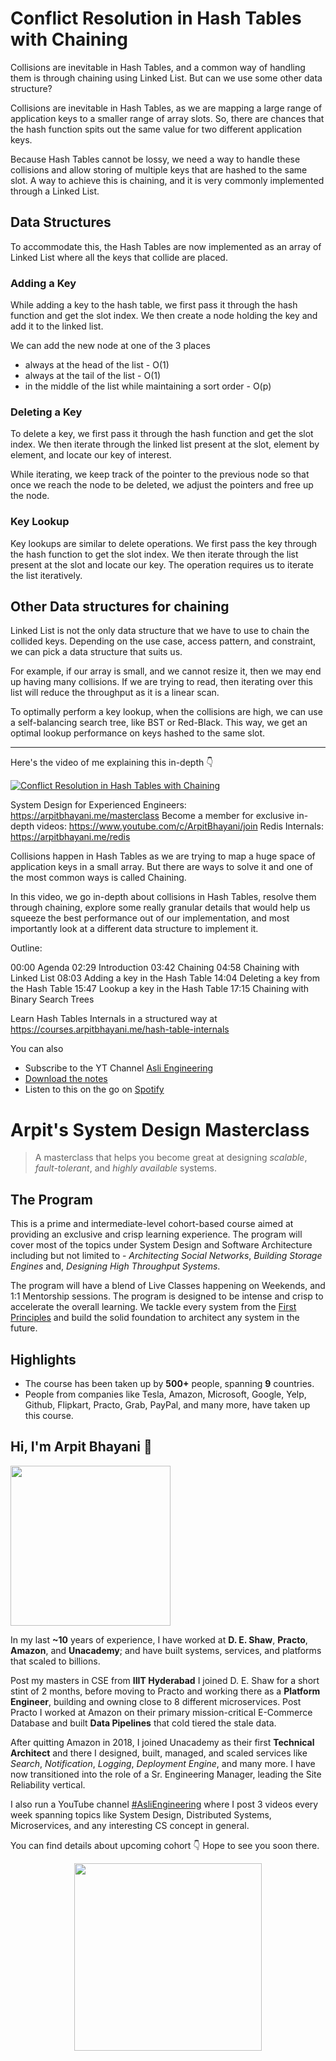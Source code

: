Conflict Resolution in Hash Tables with Chaining
===


Collisions are inevitable in Hash Tables, and a common way of handling them is through chaining using Linked List. But can we use some other data structure?

Collisions are inevitable in Hash Tables, as we are mapping a large range of application keys to a smaller range of array slots. So, there are chances that the hash function spits out the same value for two different application keys.

Because Hash Tables cannot be lossy, we need a way to handle these collisions and allow storing of multiple keys that are hashed to the same slot. A way to achieve this is chaining, and it is very commonly implemented through a Linked List.

## Data Structures

To accommodate this, the Hash Tables are now implemented as an array of Linked List where all the keys that collide are placed.

### Adding a Key

While adding a key to the hash table, we first pass it through the hash function and get the slot index. We then create a node holding the key and add it to the linked list.

We can add the new node at one of the 3 places

- always at the head of the list - O(1)
- always at the tail of the list - O(1)
- in the middle of the list while maintaining a sort order - O(p)

### Deleting a Key

To delete a key, we first pass it through the hash function and get the slot index. We then iterate through the linked list present at the slot, element by element, and locate our key of interest.

While iterating, we keep track of the pointer to the previous node so that once we reach the node to be deleted, we adjust the pointers and free up the node.

### Key Lookup

Key lookups are similar to delete operations. We first pass the key through the hash function to get the slot index. We then iterate through the list present at the slot and locate our key. The operation requires us to iterate the list iteratively.

## Other Data structures for chaining

Linked List is not the only data structure that we have to use to chain the collided keys. Depending on the use case, access pattern, and constraint, we can pick a data structure that suits us.

For example, if our array is small, and we cannot resize it, then we may end up having many collisions. If we are trying to read, then iterating over this list will reduce the throughput as it is a linear scan.

To optimally perform a key lookup, when the collisions are high, we can use a self-balancing search tree, like BST or Red-Black. This way, we get an optimal lookup performance on keys hashed to the same slot.
<hr />


<p>Here's the video of me explaining this in-depth 👇‍</p>

[![Conflict Resolution in Hash Tables with Chaining](https://i.ytimg.com/vi/9rb8oILi4lU/mqdefault.jpg)](https://www.youtube.com/watch?v=9rb8oILi4lU)

System Design for Experienced Engineers: https://arpitbhayani.me/masterclass
Become a member for exclusive in-depth videos: https://www.youtube.com/c/ArpitBhayani/join
Redis Internals: https://arpitbhayani.me/redis

Collisions happen in Hash Tables as we are trying to map a huge space of application keys in a small array. But there are ways to solve it and one of the most common ways is called Chaining.

In this video, we go in-depth about collisions in Hash Tables, resolve them through chaining, explore some really granular details that would help us squeeze the best performance out of our implementation, and most importantly look at a different data structure to implement it.

Outline:

00:00 Agenda
02:29 Introduction
03:42 Chaining
04:58 Chaining with Linked List
08:03 Adding a key in the Hash Table
14:04 Deleting a key from the Hash Table
15:47 Lookup a key in the Hash Table
17:15 Chaining with Binary Search Trees

Learn Hash Tables Internals in a structured way at https://courses.arpitbhayani.me/hash-table-internals

You can also
 - Subscribe to the YT Channel [Asli Engineering](https://youtube.com/c/ArpitBhayani)
 - [Download the notes](https://drive.google.com/file/d/1so447uSDzZZuJXAyMB_jGqHCM0RX3hbL/view?usp=sharing)
 - Listen to this on the go on [Spotify](https://open.spotify.com/show/7qMoamm2iZQrsPVm6IQLoD)

# Arpit's System Design Masterclass

> A masterclass that helps you become great at designing _scalable_, _fault-tolerant_, and _highly available_ systems.

## The Program

This is a prime and intermediate-level cohort-based course aimed at providing an exclusive and crisp learning experience. The program will cover most of the topics under System Design and Software Architecture including but not limited to - _Architecting Social Networks_, _Building Storage Engines_ and, _Designing High Throughput Systems_.

The program will have a blend of Live Classes happening on Weekends, and 1:1 Mentorship sessions. The program is designed to be intense and crisp to accelerate the overall learning. We tackle every system from the [First Principles](https://en.wikipedia.org/wiki/First_principle) and build the solid foundation to architect any system in the future.


## Highlights

 - The course has been taken up by __500+__ people, spanning __9__ countries.
 - People from companies like Tesla, Amazon, Microsoft, Google, Yelp, Github, Flipkart, Practo, Grab, PayPal, and many more, have taken up this course.


## Hi, I'm Arpit Bhayani 👋

<img width="256px" src="https://edge.arpitbhayani.me/img/arpit.jpg" />

In my last **~10** years of experience, I have worked at **D. E. Shaw**, **Practo**, **Amazon**, and **Unacademy**; and have built systems, services, and platforms that scaled to billions.

Post my masters in CSE from **IIIT Hyderabad** I joined D. E. Shaw for a short stint of 2 months, before moving to Practo and working there as a **Platform Engineer**, building and owning close to 8 different microservices. Post Practo I worked at Amazon on their primary mission-critical E-Commerce Database and built **Data Pipelines** that cold tiered the stale data.

After quitting Amazon in 2018, I joined Unacademy as their first **Technical Architect** and there I designed, built, managed, and scaled services like _Search_, _Notification_, _Logging_, _Deployment Engine_, and many more. I have now transitioned into the role of a Sr. Engineering Manager, leading the Site Reliability vertical.

I also run a YouTube channel [#AsliEngineering](https://www.youtube.com/c/ArpitBhayani) where I post 3 videos every week spanning topics like System Design, Distributed Systems, Microservices, and any interesting CS concept in general.

You can find details about upcoming cohort 👇‍ Hope to see you soon there.

<center>
<a target="_blank" href="https://arpitbhayani.me/masterclass">
<img src="https://user-images.githubusercontent.com/4745789/137859181-d4499cf4-ce65-4466-8b88-a078ece0f081.PNG" width="300px" />
</a>
</center>